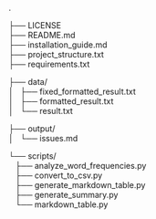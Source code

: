 .

├── LICENSE  
├── README.md  
├── installation_guide.md  
├── project_structure.txt  
├── requirements.txt  

├── data/  
│   ├── fixed_formatted_result.txt  
│   ├── formatted_result.txt  
│   └── result.txt  

├── output/  
│   └── issues.md  

└── scripts/  
    ├── analyze_word_frequencies.py  
    ├── convert_to_csv.py  
    ├── generate_markdown_table.py  
    ├── generate_summary.py  
    └── markdown_table.py
